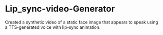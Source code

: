 # Lip_sync-video-Generator
Created a synthetic video of a static face image that appears to speak using a TTS-generated voice with lip-sync animation.
